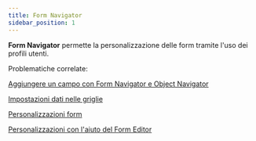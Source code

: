 ```yaml
---
title: Form Navigator
sidebar_position: 1
---
```


**Form Navigator** permette la personalizzazione delle form tramite l'uso dei profili utenti.

Problematiche correlate:

 [Aggiungere un campo con Form Navigator e Object Navigator](/docs/object-navigator/load-request-object) 

 [Impostazioni dati nelle griglie](/docs/form-navigator/data-grid-settings) 

 [Personalizzazioni form](/docs/guide/operations-with-data/form-customization-and-profiles-management) 

 [Personalizzazioni con l'aiuto del Form Editor](/docs/form-navigator/form-editor) 